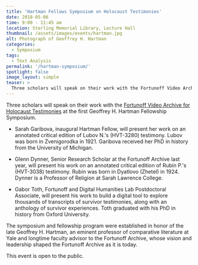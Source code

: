 ```yaml
---
title: 'Hartman Fellows Symposium on Holocaust Testimonies'
date: 2018-05-06
time: 9:00 - 11:45 am
location: Sterling Memorial Library, Lecture Hall
thumbnail: /assets/images/events/hartman.jpg
alt: Photograph of Geoffrey H. Hartman
categories:
  - Symposium
tags:
  - Text Analysis
permalink: '/hartman-symposium/'
spotlight: false
image_layout: simple
teaser: >
  Three scholars will speak on their work with the Fortunoff Video Archive for Holocaust Testimonies at the first Geoffrey H. Hartman Fellowship Symposium.
---
```

Three scholars will speak on their work with the <a href='https://web.library.yale.edu/testimonies' target='_blank'>Fortunoff Video Archive for Holocaust Testimonies</a> at the first Geoffrey H. Hartman Fellowship Symposium.

- Sarah Garibova, inaugural Hartman Fellow, will present her work on an annotated critical edition of Lubov N.'s (HVT-3280) testimony. Lubov was born in Zvenigorodka in 1921. Garibova received her PhD in history from the University of Michigan.

- Glenn Dynner, Senior Research Scholar at the Fortunoff Archive last year, will present his work on an annotated critical edition of Rubin P.'s (HVT-3038) testimony. Rubin was born in Dyatlovo (Zhetel) in 1924. Dynner is a Professor of Religion at Sarah Lawrence College.

- Gabor Toth, Fortunoff and Digital Humanities Lab Postdoctoral Associate, will present his work to build a digital tool to explore thousands of transcripts of survivor testimonies, along with an anthology of survivor experiences. Toth graduated with his PhD in history from Oxford University.

The symposium and fellowship program were established in honor of the late Geoffrey H. Hartman, an eminent professor of comparative literature at Yale and longtime faculty advisor to the Fortunoff Archive, whose vision and leadership shaped the Fortunoff Archive as it is today.

This event is open to the public.